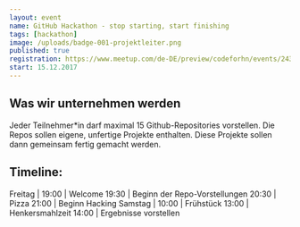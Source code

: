 ```yaml
---
layout: event
name: GitHub Hackathon - stop starting, start finishing 
tags: [hackathon]
image: /uploads/badge-001-projektleiter.png
published: true
registration: https://www.meetup.com/de-DE/preview/codeforhn/events/243961462
start: 15.12.2017
---
```


## Was wir unternehmen werden
Jeder Teilnehmer*in darf maximal 15 Github-Repositories vorstellen. 
Die Repos sollen eigene, unfertige Projekte enthalten. 
Diese Projekte sollen dann gemeinsam fertig gemacht werden.

## Timeline:

Freitag | 
19:00 | Welcome
19:30 | Beginn der Repo-Vorstellungen
20:30 | Pizza
21:00 | Beginn Hacking
Samstag |
10:00 | Frühstück
13:00 | Henkersmahlzeit
14:00 | Ergebnisse vorstellen
